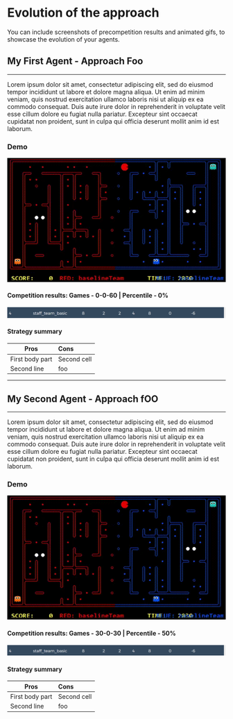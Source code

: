 # Evolution of the approach

You can include screenshots of precompetition results and animated gifs, to showcase the evolution of your agents.

## My First Agent - Approach Foo
----

Lorem ipsum dolor sit amet, consectetur adipiscing elit, sed do eiusmod tempor incididunt ut labore et dolore magna aliqua. Ut enim ad minim veniam, quis nostrud exercitation ullamco laboris nisi ut aliquip ex ea commodo consequat. Duis aute irure dolor in reprehenderit in voluptate velit esse cillum dolore eu fugiat nulla pariatur. Excepteur sint occaecat cupidatat non proident, sunt in culpa qui officia deserunt mollit anim id est laborum.

### Demo

![Demo 1](images/demo1.gif)

#### Competition results: Games - 0-0-60 | Percentile - 0%

![Demo 1](images/standing1.png)

#### Strategy summary

| Pros | Cons |
|-----------------|:-------------|
| First body part | Second cell  |
| Second line     | foo          |
----
## My Second Agent - Approach fOO
----


Lorem ipsum dolor sit amet, consectetur adipiscing elit, sed do eiusmod tempor incididunt ut labore et dolore magna aliqua. Ut enim ad minim veniam, quis nostrud exercitation ullamco laboris nisi ut aliquip ex ea commodo consequat. Duis aute irure dolor in reprehenderit in voluptate velit esse cillum dolore eu fugiat nulla pariatur. Excepteur sint occaecat cupidatat non proident, sunt in culpa qui officia deserunt mollit anim id est laborum.
### Demo

![Demo 1](images/demo1.gif)

#### Competition results: Games - 30-0-30 | Percentile - 50%

![Demo 1](images/standing1.png)

#### Strategy summary

| Pros | Cons |
|-----------------|:-------------|
| First body part | Second cell  |
| Second line     | foo          |
